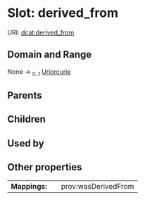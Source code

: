 
# Slot: derived_from



URI: [dcat:derived_from](http://www.w3.org/ns/dcat#derived_from)


## Domain and Range

None &#8594;  <sub>0..1</sub> [Uriorcurie](types/Uriorcurie.md)

## Parents


## Children


## Used by


## Other properties

|  |  |  |
| --- | --- | --- |
| **Mappings:** | | prov:wasDerivedFrom |